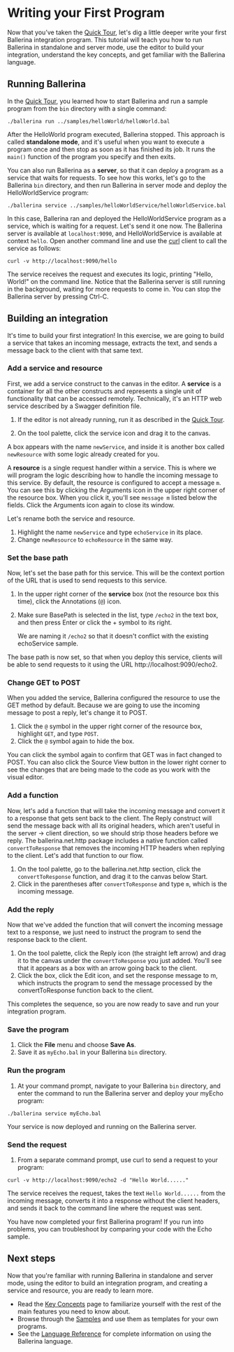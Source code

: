 # Writing your First Program

Now that you’ve taken the [Quick Tour](../quick-tour.md), let's dig a little deeper write your first Ballerina integration program. This tutorial will teach you how to run Ballerina in standalone and server mode, use the editor to build your integration, understand the key concepts, and get familiar with the Ballerina language.

## Running Ballerina

In the [Quick Tour](../quick-tour.md), you learned how to start Ballerina and run a sample program from the `bin` directory with a single command:

```
./ballerina run ../samples/helloWorld/helloWorld.bal
```

After the HelloWorld program executed, Ballerina stopped. This approach is called **standalone mode**, and it's useful when you want to execute a program once and then stop as soon as it has finished its job. It runs the `main()` function of the program you specify and then exits. 

You can also run Ballerina as a **server**, so that it can deploy a program as a service that waits for requests. To see how this works, let's go to the Ballerina `bin` directory, and then run Ballerina in server mode and deploy the HelloWorldService program:

```
./ballerina service ../samples/helloWorldService/helloWorldService.bal
```

In this case, Ballerina ran and deployed the HelloWorldService program as a service, which is waiting for a request. Let's send it one now. The Ballerina server is available at `localhost:9090`, and HelloWorldService is available at context `hello`. Open another command line and use the [curl](https://curl.haxx.se) client to call the service as follows:

```
curl -v http://localhost:9090/hello
```

The service receives the request and executes its logic, printing "Hello, World!" on the command line. Notice that the Ballerina server is still running in the background, waiting for more requests to come in. You can stop the Ballerina server by pressing Ctrl-C. 

## Building an integration

It's time to build your first integration! In this exercise, we are going to build a service that takes an incoming message, extracts the text, and sends a message back to the client with that same text. 

### Add a service and resource

First, we add a service construct to the canvas in the editor. A **service** is a container for all the other constructs and represents a single unit of functionality that can be accessed remotely. Technically, it's an HTTP web service described by a Swagger definition file. 

1. If the editor is not already running, run it as described in the [Quick Tour](../quick-tour.md).

1. On the tool palette, click the service icon and drag it to the canvas. 

A box appears with the name `newService`, and inside it is another box called `newResource` with some logic already created for you. 

A **resource** is a single request handler within a service. This is where we will program the logic describing how to handle the incoming message to this service. By default, the resource is configured to accept a message `m`. You can see this by clicking the Arguments icon in the upper right corner of the resource box. When you click it, you'll see `message m` listed below the fields. Click the Arguments icon again to close its window.

Let's rename both the service and resource. 

1. Highlight the name `newService` and type `echoService` in its place. 
1. Change `newResource` to `echoResource` in the same way. 

### Set the base path

Now, let's set the base path for this service. This will be the context portion of the URL that is used to send requests to this service. 

1. In the upper right corner of the **service** box (not the resource box this time), click the Annotations (`@`) icon. 
1. Make sure BasePath is selected in the list, type `/echo2` in the text box, and then press Enter or click the + symbol to its right. 

   We are naming it `/echo2` so that it doesn't conflict with the existing echoService sample. 

The base path is now set, so that when you deploy this service, clients will be able to send requests to it using the URL http://localhost:9090/echo2.

### Change GET to POST

When you added the service, Ballerina configured the resource to use the GET method by default. Because we are going to use the incoming message to post a reply, let's change it to POST. 

1. Click the `@` symbol in the upper right corner of the resource box, highlight `GET`, and type `POST`. 
1. Click the `@` symbol again to hide the box. 

You can click the symbol again to confirm that GET was in fact changed to POST. You can also click the Source View button in the lower right corner to see the changes that are being made to the code as you work with the visual editor.

### Add a function

Now, let's add a function that will take the incoming message and convert it to a response that gets sent back to the client. The Reply construct will send the message back with all its original headers, which aren't useful in the server -> client direction, so we should strip those headers before we reply. The ballerina.net.http package includes a native function called `convertToResponse` that removes the incoming HTTP headers when replying to the client. Let's add that function to our flow.

1. On the tool palette, go to the ballerina.net.http section, click the `convertToResponse` function, and drag it to the canvas below Start. 
1. Click in the parentheses after `convertToResponse` and type `m`, which is the incoming message. 

### Add the reply
Now that we've added the function that will convert the incoming message text to a response, we just need to instruct the program to send the response back to the client.

1. On the tool palette, click the Reply icon (the straight left arrow) and drag it to the canvas under the `convertToResponse` you just added. You'll see that it appears as a box with an arrow going back to the client. 
1. Click the box, click the Edit icon, and set the response message to m, which instructs the program to send the message processed by the convertToResponse function back to the client. 

This completes the sequence, so you are now ready to save and run your integration program.

### Save the program

1. Click the **File** menu and choose **Save As**. 
1. Save it as `myEcho.bal` in your Ballerina `bin` directory. 

### Run the program

1. At your command prompt, navigate to your Ballerina `bin` directory, and enter the command to run the Ballerina server and deploy your myEcho program:

  ```
  ./ballerina service myEcho.bal
  ```

Your service is now deployed and running on the Ballerina server. 

### Send the request

1. From a separate command prompt, use curl to send a request to your program:

  ```
  curl -v http://localhost:9090/echo2 -d "Hello World......"
  ```

The service receives the request, takes the text `Hello World......` from the incoming message, converts it into a response without the client headers, and sends it back to the command line where the request was sent.

You have now completed your first Ballerina program! If you run into problems, you can troubleshoot by comparing your code with the Echo sample.  

## Next steps

Now that you're familiar with running Ballerina in standalone and server mode, using the editor to build an integration program, and creating a service and resource, you are ready to learn more. 

* Read the [Key Concepts](../key-concepts.md) page to familiarize yourself with the rest of the main features you need to know about.
* Browse through the [Samples](../samples/index.md) and use them as templates for your own programs.
* See the [Language Reference](../lang-ref/index.md) for complete information on using the Ballerina language. 
